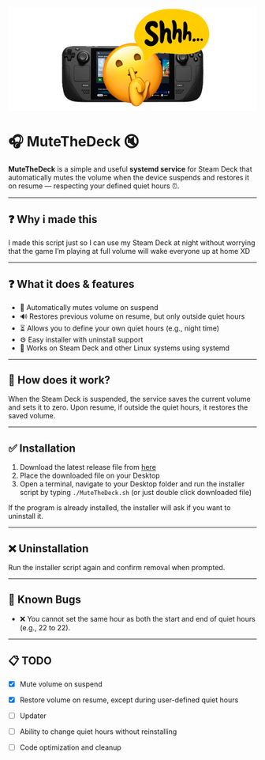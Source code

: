 <p align="center">
  <img src="MuteTheDeck.png" alt="MuteTheDeckBanner" width="600" />
</p>

# 🎧 MuteTheDeck 🔇

**MuteTheDeck** is a simple and useful **systemd service** for Steam Deck that automatically mutes the volume when the device suspends and restores it on resume — respecting your defined quiet hours ⏰.

---

## ❓ Why i made this

I made this script just so I can use my Steam Deck at night without worrying that the game I’m playing at full volume will wake everyone up at home XD

---

## ❓ What it does & features
 
- 🔕 Automatically mutes volume on suspend  
- 🔊 Restores previous volume on resume, but only outside quiet hours  
- ⏳ Allows you to define your own quiet hours (e.g., night time)  
- ⚙️ Easy installer with uninstall support  
- 🐧 Works on Steam Deck and other Linux systems using systemd  

---

## 🤔 How does it work?  
When the Steam Deck is suspended, the service saves the current volume and sets it to zero. Upon resume, if outside the quiet hours, it restores the saved volume.

---

## ✅ Installation  

1. Download the latest release file from [here](https://github.com/LordQuerix/MuteTheDeck/releases/latest/download/MuteTheDeck.sh)  
2. Place the downloaded file on your Desktop  
3. Open a terminal, navigate to your Desktop folder and run the installer script by typing `./MuteTheDeck.sh` (or just double click downloaded file)

If the program is already installed, the installer will ask if you want to uninstall it.

---

## ❌ Uninstallation  

Run the installer script again and confirm removal when prompted.

---

## 🐞 Known Bugs

- ❌ You cannot set the same hour as both the start and end of quiet hours (e.g., 22 to 22).

---

## 📋 TODO

- [x] Mute volume on suspend  
- [x] Restore volume on resume, except during user-defined quiet hours  
- [ ] Updater
- [ ] Ability to change quiet hours without reinstalling  
- [ ] Code optimization and cleanup

